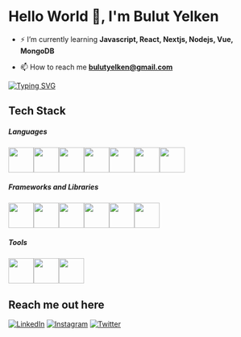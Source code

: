 <h1>
Hello World 👋, I'm <b>Bulut Yelken</b>
</h1>

- ⚡ I’m currently learning **Javascript, React, Nextjs, Nodejs, Vue, MongoDB** 

- 📫 How to reach me **bulutyelken@gmail.com** 

[![Typing SVG](https://readme-typing-svg.herokuapp.com/?lines=I+build+things+for+web)](https://git.io/typing-svg)

## Tech Stack

##### Languages

<div style="display: flex">
  <img src="https://cdn.jsdelivr.net/gh/devicons/devicon/icons/javascript/javascript-original.svg" width="50px" />
  <img src="https://cdn.jsdelivr.net/gh/devicons/devicon/icons/html5/html5-original-wordmark.svg"  width="50px"/>
  <img src="https://cdn.jsdelivr.net/gh/devicons/devicon/icons/css3/css3-original-wordmark.svg" width="50px" />
  <img src="https://cdn.jsdelivr.net/gh/devicons/devicon/icons/python/python-original.svg" width="50px" />
  <img src="https://cdn.jsdelivr.net/gh/devicons/devicon/icons/csharp/csharp-original.svg" width="50px" />
  <img src="https://cdn.jsdelivr.net/gh/devicons/devicon/icons/c/c-original.svg"width="50px" />
  
  <img src="https://cdn.jsdelivr.net/gh/devicons/devicon/icons/microsoftsqlserver/microsoftsqlserver-plain-wordmark.svg" width="50px"/>
</div>

##### Frameworks and Libraries

<div style="display: flex">
  <img src="https://cdn.jsdelivr.net/gh/devicons/devicon/icons/react/react-original.svg" width="50px" />
  <img src="https://cdn.jsdelivr.net/gh/devicons/devicon/icons/nextjs/nextjs-original.svg" width="50px"  />
  <img src="https://cdn.jsdelivr.net/gh/devicons/devicon/icons/vuejs/vuejs-original.svg" width="50px" />
  <img src="https://cdn.jsdelivr.net/gh/devicons/devicon/icons/nodejs/nodejs-original-wordmark.svg" width="50px"  />
  <img src="https://cdn.jsdelivr.net/gh/devicons/devicon/icons/tailwindcss/tailwindcss-original-wordmark.svg" width="50px" />
  <img src="https://cdn.jsdelivr.net/gh/devicons/devicon/icons/sass/sass-original.svg" width="50px" />
          
</div>

##### Tools

<div style="display: flex">
  <img src="https://cdn.jsdelivr.net/gh/devicons/devicon/icons/vscode/vscode-original.svg" width="50px" />
  <img src="https://cdn.jsdelivr.net/gh/devicons/devicon/icons/vim/vim-original.svg" width="50px" / />
  <img src="https://cdn.jsdelivr.net/gh/devicons/devicon/icons/git/git-original.svg" width="50px" / />
</div>

## Reach me out here

<a href="https://www.linkedin.com/in/bulutyelken/" target="_blank"><img src="https://img.shields.io/badge/LinkedIn-%230A66C2.svg?&style=flat-square&logo=linkedin&logoColor=white" alt="LinkedIn" ></a>
<a href="https://www.instagram.com/bulutyelken" target="_blank"><img src="https://img.shields.io/badge/Instagram-%23E4505F.svg?&style=flat-square&logo=instagram&logoColor=white" alt="Instagram"></a>
<a href="https://twitter.com/bulutcobain" target="_blank"><img src="https://img.shields.io/badge/Twitter-%231D9BF0.svg?&style=flat-square&logo=twitter&logoColor=white" alt="Twitter"></a>

</br>

